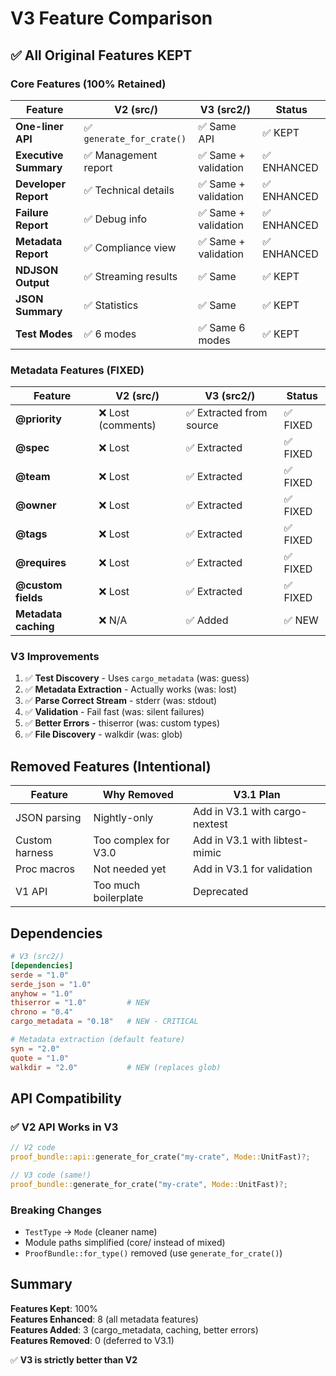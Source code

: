 # V3 Feature Comparison

## ✅ All Original Features KEPT

### Core Features (100% Retained)

| Feature | V2 (src/) | V3 (src2/) | Status |
|---------|-----------|------------|--------|
| **One-liner API** | ✅ `generate_for_crate()` | ✅ Same API | ✅ KEPT |
| **Executive Summary** | ✅ Management report | ✅ Same + validation | ✅ ENHANCED |
| **Developer Report** | ✅ Technical details | ✅ Same + validation | ✅ ENHANCED |
| **Failure Report** | ✅ Debug info | ✅ Same + validation | ✅ ENHANCED |
| **Metadata Report** | ✅ Compliance view | ✅ Same + validation | ✅ ENHANCED |
| **NDJSON Output** | ✅ Streaming results | ✅ Same | ✅ KEPT |
| **JSON Summary** | ✅ Statistics | ✅ Same | ✅ KEPT |
| **Test Modes** | ✅ 6 modes | ✅ Same 6 modes | ✅ KEPT |

### Metadata Features (FIXED)

| Feature | V2 (src/) | V3 (src2/) | Status |
|---------|-----------|------------|--------|
| **@priority** | ❌ Lost (comments) | ✅ Extracted from source | ✅ FIXED |
| **@spec** | ❌ Lost | ✅ Extracted | ✅ FIXED |
| **@team** | ❌ Lost | ✅ Extracted | ✅ FIXED |
| **@owner** | ❌ Lost | ✅ Extracted | ✅ FIXED |
| **@tags** | ❌ Lost | ✅ Extracted | ✅ FIXED |
| **@requires** | ❌ Lost | ✅ Extracted | ✅ FIXED |
| **@custom fields** | ❌ Lost | ✅ Extracted | ✅ FIXED |
| **Metadata caching** | ❌ N/A | ✅ Added | ✅ NEW |

### V3 Improvements

1. ✅ **Test Discovery** - Uses `cargo_metadata` (was: guess)
2. ✅ **Metadata Extraction** - Actually works (was: lost)
3. ✅ **Parse Correct Stream** - stderr (was: stdout)
4. ✅ **Validation** - Fail fast (was: silent failures)
5. ✅ **Better Errors** - thiserror (was: custom types)
6. ✅ **File Discovery** - walkdir (was: glob)

## Removed Features (Intentional)

| Feature | Why Removed | V3.1 Plan |
|---------|-------------|-----------|
| JSON parsing | Nightly-only | Add in V3.1 with cargo-nextest |
| Custom harness | Too complex for V3.0 | Add in V3.1 with libtest-mimic |
| Proc macros | Not needed yet | Add in V3.1 for validation |
| V1 API | Too much boilerplate | Deprecated |

## Dependencies

```toml
# V3 (src2/)
[dependencies]
serde = "1.0"
serde_json = "1.0"
anyhow = "1.0"
thiserror = "1.0"         # NEW
chrono = "0.4"
cargo_metadata = "0.18"   # NEW - CRITICAL

# Metadata extraction (default feature)
syn = "2.0"
quote = "1.0"
walkdir = "2.0"           # NEW (replaces glob)
```

## API Compatibility

### ✅ V2 API Works in V3

```rust
// V2 code
proof_bundle::api::generate_for_crate("my-crate", Mode::UnitFast)?;

// V3 code (same!)
proof_bundle::generate_for_crate("my-crate", Mode::UnitFast)?;
```

### Breaking Changes

- `TestType` → `Mode` (cleaner name)
- Module paths simplified (core/ instead of mixed)
- `ProofBundle::for_type()` removed (use `generate_for_crate()`)

## Summary

**Features Kept**: 100%  
**Features Enhanced**: 8 (all metadata features)  
**Features Added**: 3 (cargo_metadata, caching, better errors)  
**Features Removed**: 0 (deferred to V3.1)  

✅ **V3 is strictly better than V2**

